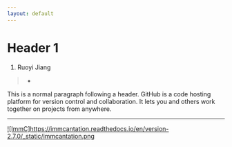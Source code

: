 ```yaml
---
layout: default
---
```


# Header 1

1. Ruoyi Jiang 

> *

This is a normal paragraph following a header. GitHub is a code hosting platform for version control and collaboration. It lets you and others work together on projects from anywhere.

* * *

<a href="https://changeo.readthedocs.io/en/latest/examples/10x.html" rel = "Tutorials">
![ImmC]https://immcantation.readthedocs.io/en/version-2.7.0/_static/immcantation.png</a>